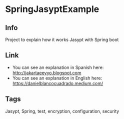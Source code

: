 # SpringJasyptExample

## Info

Project to explain how it works Jasypt with Spring boot

## Link

* You can see an explanation in Spanish here: http://jakartaeeyyo.blogspot.com
* You can see an explanation in English here: https://danielblancocuadrado.medium.com/

## Tags

Jasypt, Spring, test, encryption, configuration, security